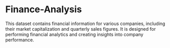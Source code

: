 # Finance-Analysis
This dataset contains financial information for various companies, including their market capitalization and quarterly sales figures. It is designed for performing financial analytics and creating insights into company performance.
